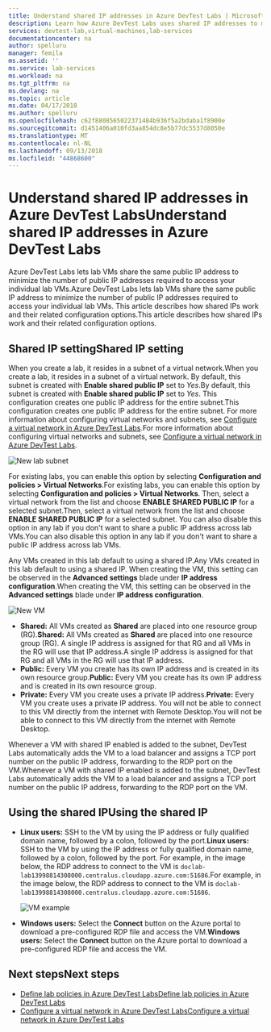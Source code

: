 ```yaml
---
title: Understand shared IP addresses in Azure DevTest Labs | Microsoft Docs
description: Learn how Azure DevTest Labs uses shared IP addresses to minimize the public IP addresses required to access your lab VMs.
services: devtest-lab,virtual-machines,lab-services
documentationcenter: na
author: spelluru
manager: femila
ms.assetid: ''
ms.service: lab-services
ms.workload: na
ms.tgt_pltfrm: na
ms.devlang: na
ms.topic: article
ms.date: 04/17/2018
ms.author: spelluru
ms.openlocfilehash: c62f8808565022371484b936f5a2bdaba1f8900e
ms.sourcegitcommit: d1451406a010fd3aa854dc8e5b77dc5537d8050e
ms.translationtype: MT
ms.contentlocale: nl-NL
ms.lasthandoff: 09/13/2018
ms.locfileid: "44868600"
---
```

# <a name="understand-shared-ip-addresses-in-azure-devtest-labs"></a><span data-ttu-id="7acfc-103">Understand shared IP addresses in Azure DevTest Labs</span><span class="sxs-lookup"><span data-stu-id="7acfc-103">Understand shared IP addresses in Azure DevTest Labs</span></span>

<span data-ttu-id="7acfc-104">Azure DevTest Labs lets lab VMs share the same public IP address to minimize the number of public IP addresses required to access your individual lab VMs.</span><span class="sxs-lookup"><span data-stu-id="7acfc-104">Azure DevTest Labs lets lab VMs share the same public IP address to minimize the number of public IP addresses required to access your individual lab VMs.</span></span>  <span data-ttu-id="7acfc-105">This article describes how shared IPs work and their related configuration options.</span><span class="sxs-lookup"><span data-stu-id="7acfc-105">This article describes how shared IPs work and their related configuration options.</span></span>

## <a name="shared-ip-setting"></a><span data-ttu-id="7acfc-106">Shared IP setting</span><span class="sxs-lookup"><span data-stu-id="7acfc-106">Shared IP setting</span></span>

<span data-ttu-id="7acfc-107">When you create a lab, it resides in a subnet of a virtual network.</span><span class="sxs-lookup"><span data-stu-id="7acfc-107">When you create a lab, it resides in a subnet of a virtual network.</span></span>  <span data-ttu-id="7acfc-108">By default, this subnet is created with **Enable shared public IP** set to *Yes*.</span><span class="sxs-lookup"><span data-stu-id="7acfc-108">By default, this subnet is created with **Enable shared public IP** set to *Yes*.</span></span>  <span data-ttu-id="7acfc-109">This configuration creates one public IP address for the entire subnet.</span><span class="sxs-lookup"><span data-stu-id="7acfc-109">This configuration creates one public IP address for the entire subnet.</span></span>  <span data-ttu-id="7acfc-110">For more information about configuring virtual networks and subnets, see [Configure a virtual network in Azure DevTest Labs](devtest-lab-configure-vnet.md).</span><span class="sxs-lookup"><span data-stu-id="7acfc-110">For more information about configuring virtual networks and subnets, see [Configure a virtual network in Azure DevTest Labs](devtest-lab-configure-vnet.md).</span></span>

![New lab subnet](media/devtest-lab-shared-ip/lab-subnet.png)

<span data-ttu-id="7acfc-112">For existing labs, you can enable this option by selecting **Configuration and policies > Virtual Networks**.</span><span class="sxs-lookup"><span data-stu-id="7acfc-112">For existing labs, you can enable this option by selecting **Configuration and policies > Virtual Networks**.</span></span> <span data-ttu-id="7acfc-113">Then, select a virtual network from the list and choose **ENABLE SHARED PUBLIC IP** for a selected subnet.</span><span class="sxs-lookup"><span data-stu-id="7acfc-113">Then, select a virtual network from the list and choose **ENABLE SHARED PUBLIC IP** for a selected subnet.</span></span> <span data-ttu-id="7acfc-114">You can also disable this option in any lab if you don't want to share a public IP address across lab VMs.</span><span class="sxs-lookup"><span data-stu-id="7acfc-114">You can also disable this option in any lab if you don't want to share a public IP address across lab VMs.</span></span>

<span data-ttu-id="7acfc-115">Any VMs created in this lab default to using a shared IP.</span><span class="sxs-lookup"><span data-stu-id="7acfc-115">Any VMs created in this lab default to using a shared IP.</span></span>  <span data-ttu-id="7acfc-116">When creating the VM, this setting can be observed in the **Advanced settings** blade under **IP address configuration**.</span><span class="sxs-lookup"><span data-stu-id="7acfc-116">When creating the VM, this setting can be observed in the **Advanced settings** blade under **IP address configuration**.</span></span>

![New VM](media/devtest-lab-shared-ip/new-vm.png)

- <span data-ttu-id="7acfc-118">**Shared:** All VMs created as **Shared** are placed into one resource group (RG).</span><span class="sxs-lookup"><span data-stu-id="7acfc-118">**Shared:** All VMs created as **Shared** are placed into one resource group (RG).</span></span> <span data-ttu-id="7acfc-119">A single IP address is assigned for that RG and all VMs in the RG will use that IP address.</span><span class="sxs-lookup"><span data-stu-id="7acfc-119">A single IP address is assigned for that RG and all VMs in the RG will use that IP address.</span></span>
- <span data-ttu-id="7acfc-120">**Public:** Every VM you create has its own IP address and is created in its own resource group.</span><span class="sxs-lookup"><span data-stu-id="7acfc-120">**Public:** Every VM you create has its own IP address and is created in its own resource group.</span></span>
- <span data-ttu-id="7acfc-121">**Private:** Every VM you create uses a private IP address.</span><span class="sxs-lookup"><span data-stu-id="7acfc-121">**Private:** Every VM you create uses a private IP address.</span></span> <span data-ttu-id="7acfc-122">You will not be able to connect to this VM directly from the internet with Remote Desktop.</span><span class="sxs-lookup"><span data-stu-id="7acfc-122">You will not be able to connect to this VM directly from the internet with Remote Desktop.</span></span>

<span data-ttu-id="7acfc-123">Whenever a VM with shared IP enabled is added to the subnet, DevTest Labs automatically adds the VM to a load balancer and assigns a TCP port number on the public IP address, forwarding to the RDP port on the VM.</span><span class="sxs-lookup"><span data-stu-id="7acfc-123">Whenever a VM with shared IP enabled is added to the subnet, DevTest Labs automatically adds the VM to a load balancer and assigns a TCP port number on the public IP address, forwarding to the RDP port on the VM.</span></span>  

## <a name="using-the-shared-ip"></a><span data-ttu-id="7acfc-124">Using the shared IP</span><span class="sxs-lookup"><span data-stu-id="7acfc-124">Using the shared IP</span></span>

- <span data-ttu-id="7acfc-125">**Linux users:** SSH to the VM by using the IP address or fully qualified domain name, followed by a colon, followed by the port.</span><span class="sxs-lookup"><span data-stu-id="7acfc-125">**Linux users:** SSH to the VM by using the IP address or fully qualified domain name, followed by a colon, followed by the port.</span></span> <span data-ttu-id="7acfc-126">For example, in the image below, the RDP address to connect to the VM is `doclab-lab13998814308000.centralus.cloudapp.azure.com:51686`.</span><span class="sxs-lookup"><span data-stu-id="7acfc-126">For example, in the image below, the RDP address to connect to the VM is `doclab-lab13998814308000.centralus.cloudapp.azure.com:51686`.</span></span>

  ![VM example](media/devtest-lab-shared-ip/vm-info.png)

- <span data-ttu-id="7acfc-128">**Windows users:** Select the **Connect** button on the Azure portal to download a pre-configured RDP file and access the VM.</span><span class="sxs-lookup"><span data-stu-id="7acfc-128">**Windows users:** Select the **Connect** button on the Azure portal to download a pre-configured RDP file and access the VM.</span></span>

## <a name="next-steps"></a><span data-ttu-id="7acfc-129">Next steps</span><span class="sxs-lookup"><span data-stu-id="7acfc-129">Next steps</span></span>

* [<span data-ttu-id="7acfc-130">Define lab policies in Azure DevTest Labs</span><span class="sxs-lookup"><span data-stu-id="7acfc-130">Define lab policies in Azure DevTest Labs</span></span>](devtest-lab-set-lab-policy.md)
* [<span data-ttu-id="7acfc-131">Configure a virtual network in Azure DevTest Labs</span><span class="sxs-lookup"><span data-stu-id="7acfc-131">Configure a virtual network in Azure DevTest Labs</span></span>](devtest-lab-configure-vnet.md)






